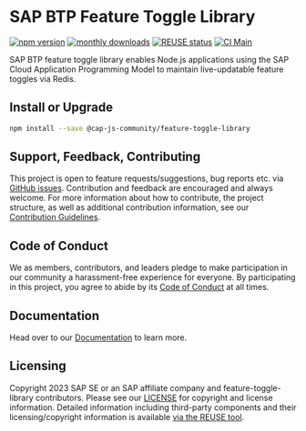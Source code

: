 # SAP BTP Feature Toggle Library

[![npm version](https://img.shields.io/npm/v/@cap-js-community/feature-toggle-library)](https://www.npmjs.com/package/@cap-js-community/feature-toggle-library)
[![monthly downloads](https://img.shields.io/npm/dm/@cap-js-community/feature-toggle-library)](https://www.npmjs.com/package/@cap-js-community/feature-toggle-library)
[![REUSE status](https://api.reuse.software/badge/github.com/cap-js-community/feature-toggle-library)](https://api.reuse.software/info/github.com/cap-js-community/feature-toggle-library)
[![CI Main](https://github.com/cap-js-community/feature-toggle-library/actions/workflows/ci-main.yml/badge.svg)](https://github.com/cap-js-community/feature-toggle-library/commits/main)

SAP BTP feature toggle library enables Node.js applications using the SAP Cloud Application Programming Model to maintain live-updatable feature toggles via Redis.

## Install or Upgrade

```bash
npm install --save @cap-js-community/feature-toggle-library
```

## Support, Feedback, Contributing

This project is open to feature requests/suggestions, bug reports etc. via [GitHub issues](https://github.com/cap-js-community/feature-toggle-library/issues). Contribution and feedback are encouraged and always welcome. For more information about how to contribute, the project structure, as well as additional contribution information, see our [Contribution Guidelines](CONTRIBUTING.md).

## Code of Conduct

We as members, contributors, and leaders pledge to make participation in our community a harassment-free experience for everyone. By participating in this project, you agree to abide by its [Code of Conduct](CODE_OF_CONDUCT.md) at all times.

## Documentation

Head over to our [Documentation](https://cap-js-community.github.io/feature-toggle-library/) to learn more.

## Licensing

Copyright 2023 SAP SE or an SAP affiliate company and feature-toggle-library contributors. Please see our [LICENSE](LICENSE) for copyright and license information. Detailed information including third-party components and their licensing/copyright information is available [via the REUSE tool](https://api.reuse.software/info/github.com/cap-js-community/feature-toggle-library).
